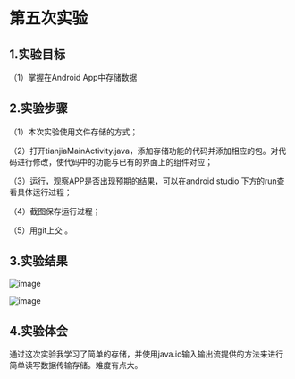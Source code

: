 # 第五次实验 


 


## 1.实验目标 




（1）掌握在Android App中存储数据 

 


 
## 2.实验步骤 




 
（1）本次实验使用文件存储的方式；

（2）打开tianjiaMainActivity.java，添加存储功能的代码并添加相应的包。对代码进行修改，使代码中的功能与已有的界面上的组件对应；

（3）运行，观察APP是否出现预期的结果，可以在android studio 下方的run查看具体运行过程；

（4）截图保存运行过程；
 
（5）用git上交 。



 
## 3.实验结果 

 
![image](https://github.com/dengguangshi/android-labs-2018/blob/master/soft1614080902409/5-1.png) 
 
![image](https://github.com/dengguangshi/android-labs-2018/blob/master/soft1614080902409/5-2.png) 

 
## 4.实验体会 

 通过这次实验我学习了简单的存储，并使用java.io输入输出流提供的方法来进行简单读写数据传输存储。难度有点大。 
